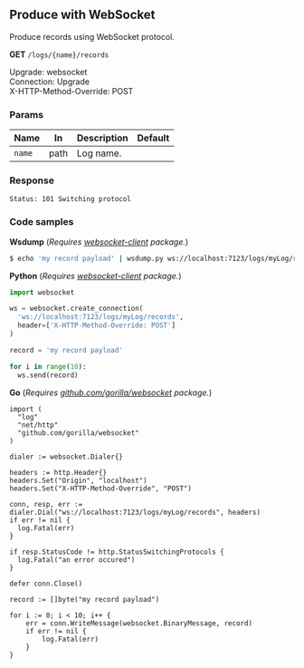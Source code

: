 Produce with WebSocket
----------------------

Produce records using WebSocket protocol.

**GET** `/logs/{name}/records`  

Upgrade: websocket  
Connection: Upgrade  
X-HTTP-Method-Override: POST

### Params 

| Name           	| In     	| Description                                                     	| Default                    	|
|----------------	|--------	|-----------------------------------------------------------------	|----------------------------	|
| `name`         	| path   	| Log name.                                                       	|                            	|

### Response 

```
Status: 101 Switching protocol
```

### Code samples

**Wsdump** (_Requires [websocket-client](https://pypi.org/project/websocket-client-py3/) package._)
```bash
$ echo 'my record payload' | wsdump.py ws://localhost:7123/logs/myLog/records --headers 'X-HTTP-Method-Override: POST'
```

**Python** (_Requires [websocket-client](https://pypi.org/project/websocket-client-py3/) package._)

```python
import websocket

ws = websocket.create_connection(
  'ws://localhost:7123/logs/myLog/records', 
  header=['X-HTTP-Method-Override: POST']
)

record = 'my record payload'

for i in range(10):
  ws.send(record)
```

**Go** (_Requires [github.com/gorilla/websocket](http://github.com/gorilla/websocket) package._)

```golang
import (
  "log"
  "net/http"
  "github.com/gorilla/websocket"
)

dialer := websocket.Dialer{}

headers := http.Header{}
headers.Set("Origin", "localhost")
headers.Set("X-HTTP-Method-Override", "POST")

conn, resp, err := dialer.Dial("ws://localhost:7123/logs/myLog/records", headers)
if err != nil {
  log.Fatal(err)
}

if resp.StatusCode != http.StatusSwitchingProtocols {
  log.Fatal("an error occured")
}

defer conn.Close()

record := []byte("my record payload")

for i := 0; i < 10; i++ {
    err = conn.WriteMessage(websocket.BinaryMessage, record)
    if err != nil {
        log.Fatal(err)
    }
}
```